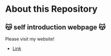 # About this Repository
## 😽 self introduction webpage 😽
Please visit my website!

- [Link](https://teatea02.github.io/self-introduction-web-page/)